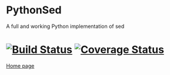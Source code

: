 # PythonSed
A full and working Python implementation of sed

# [![Build Status](https://travis-ci.org/GillesArcas/PythonSed.svg?branch=master)](https://travis-ci.org/GillesArcas/PythonSed) [![Coverage Status](https://coveralls.io/repos/github/GillesArcas/PythonSed/badge.svg?branch=master)](https://coveralls.io/github/GillesArcas/PythonSed?branch=master)


[Home page](http://sed.godrago.net/sed.html)
